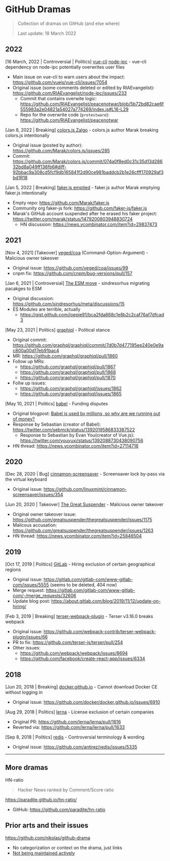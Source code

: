 # GitHub Dramas

> Collection of dramas on GitHub (and else where)
> 
> Last update: 18 March 2022

## 2022

[16 March, 2022 | Controversial | Politics] [vue-cli](https://github.com/vuejs/vue-cli) [node-ipc](https://github.com/RIAEvangelist/node-ipc) - vue-cli dependency on node-ipc potentially overwrites user files
* Main issue on vue-cli to warn users about the impact: https://github.com/vuejs/vue-cli/issues/7054
* Original issue (some comments deleted or edited by RIAEvangelist): https://github.com/RIAEvangelist/node-ipc/issues/233
  * Commit that contains overwite logic: https://github.com/RIAEvangelist/peacenotwar/blob/5b72bd82cae6f555983a2e04821a54027a774269/index.js#L16-L29
  * Repo for the overwrite code (`protestware`): https://github.com/RIAEvangelist/peacenotwar

[Jan 8, 2022 | Breaking] [colors.js Zalgo](https://github.com/Marak/colors.js) - colors.js author Marak breaking colors.js intentionally 
* Original issue (posted by author): https://github.com/Marak/colors.js/issues/285
* Commit: https://github.com/Marak/colors.js/commit/074a0f8ed0c31c35d13d28632bd8a049ff136fb6#diff-92bbac9a308cd5fcf9db165841f2d90ce981baddcb2b1e26cfff170929af3bd1R18

[Jan 5, 2022 | Breaking] [faker.js emptied](https://github.com/Marak/faker.js) - faker.js author Marak emptying faker.js intentionally 
* Empty repo: https://github.com/Marak/faker.js
* Community org faker-js fork: https://github.com/faker-js/faker.js
* Marak's GitHub account suspended after he erased his faker project: https://twitter.com/marak/status/1479200803948830724
  * HN discussion: https://news.ycombinator.com/item?id=29837473

## 2021

[Nov 4, 2021] [Takeover] [veged/coa](https://github.com/veged/coa) (Command-Option-Argument) - Malicious owner takeover
* Original issue: https://github.com/veged/coa/issues/99
* cnpm fix: https://github.com/cnpm/bug-versions/pull/157

[Jan 6, 2021 | Controversial] [The ESM move](https://github.com/sindresorhus/meta/discussions/15) - sindresorhus migrating pacakges to ESM 
* Original discussion: https://github.com/sindresorhus/meta/discussions/15
* ES Modules are terrible, actually
  * https://gist.github.com/joepie91/bca2fda868c1e8b2c2caf76af7dfcad3

[May 23, 2021 | Politics] [graphiql](https://github.com/graphql/graphiql) - Political stance
* Original commit: https://github.com/graphql/graphiql/commit/7d0b7d477195ee240e0e9ac800a00d17eb91bac4
 * MR: https://github.com/graphql/graphiql/pull/1860
 * Follow up MRs:
   * https://github.com/graphql/graphiql/pull/1867
   * https://github.com/graphql/graphiql/pull/1868
   * https://github.com/graphql/graphiql/pull/1870
 * Follw up issues:
   * https://github.com/graphql/graphiql/issues/1862
   * https://github.com/graphql/graphiql/issues/1865

[May 10, 2021 | Politics] [babel](https://github.com/babel/babel) - Funding disputes
* Original blogpost: [Babel is used by millions, so why are we running out of money?](https://babeljs.io/blog/2021/05/10/funding-update.html)
* Response by Sebastian (creator of Babel): https://twitter.com/sebmck/status/1392019586833387522
  * Response to Sebastian by Evan You(creator of Vue.js): https://twitter.com/youyuxi/status/1392088730438090756
* HN thread: https://news.ycombinator.com/item?id=27114718

## 2020

[Dec 28, 2020 | Bug] [cinnamon-screensaver](https://github.com/linuxmint/cinnamon-screensaver) - Screensaver lock by-pass via the virtual keyboard 
* Original issue: https://github.com/linuxmint/cinnamon-screensaver/issues/354

[Jun 20, 2020 | Takeover] [The Great Suspender](https://github.com/greatsuspender/thegreatsuspender) - Malicious owner takeover
* Original owner takeover issue: https://github.com/greatsuspender/thegreatsuspender/issues/1175
* Malicous accusation: https://github.com/greatsuspender/thegreatsuspender/issues/1263
* HN thread: https://news.ycombinator.com/item?id=25846504

## 2019

[Oct 17, 2019 | Politics] [GitLab](https://gitlab.com/gitlab-com/www-gitlab-com) - Hiring exclusion of certain geographical regions
* Original issue: https://gitlab.com/gitlab-com/www-gitlab-com/issues/5555 (seems to be deleted, 404 now)
* Merge request: https://gitlab.com/gitlab-com/www-gitlab-com/-/merge_requests/32606
* Update blog post: https://about.gitlab.com/blog/2019/11/12/update-on-hiring/

[Feb 3, 2019 | Breaking] [terser-webpack-plugin](https://github.com/webpack-contrib/terser-webpack-plugin) - Terser v3.16.0 breaks webpack 
* Original issue: https://github.com/webpack-contrib/terser-webpack-plugin/issues/66
* PR to fix: https://github.com/terser-js/terser/pull/254
* Other issues:
  * https://github.com/webpack/webpack/issues/8694
  * https://github.com/facebook/create-react-app/issues/6334

## 2018

[Jun 20, 2018 | Breaking] [docker.github.io](https://github.com/docker/docker.github.io) - Cannot download Docker CE without logging in 
* Original issue: https://github.com/docker/docker.github.io/issues/6910

[Aug 29, 2018 | Politics] [lerna](https://github.com/lerna/lerna) - License exclusion of certain companies
* Original PR: https://github.com/lerna/lerna/pull/1616
* Reverted via: https://github.com/lerna/lerna/pull/1633

[Sep 8, 2018 | Politics] [redis](https://github.com/antirez/redis) - Controversial terminology & wording
* Original issue: https://github.com/antirez/redis/issues/5335

---

## More dramas

HN-ratio
> Hacker News ranked by Comment/Score ratio

https://paradite.github.io/hn-ratio/
* GitHub: https://github.com/paradite/hn-ratio

## Prior arts and their issues

https://github.com/nikolas/github-drama
* No categorization or context on the drama, just links
* [Not being maintained actively](https://github.com/nikolas/github-drama/pulls)
